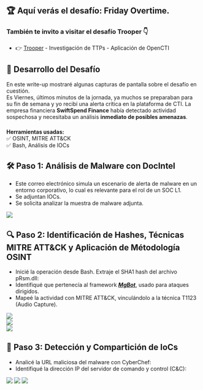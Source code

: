 ## 🏆 Aquí verás el desafío: Friday Overtime.  
### También te invito a visitar el desafío Trooper 👇
* 👉  [Trooper](Trooper/README.md) - Investigación de TTPs - Aplicación de OpenCTI


## 📌 Desarrollo del Desafío
En este write-up mostraré algunas capturas de pantalla sobre el desafío en cuestión.   
Es Viernes, últimos minutos de la jornada, ya muchos se preparaban para su fin de semana y yo recibí una alerta crítica en la plataforma de CTI. La empresa financiera **SwiftSpend Finance** había detectado actividad sospechosa y necesitaba un análisis **inmediato de posibles amenazas**. 

###
  
**Herramientas usadas:**  
✅ OSINT, MITRE ATT&CK  
✅ Bash, Análisis de IOCs  

## 🛠 Paso 1: Análisis de Malware con DocIntel
* Este correo electrónico simula un escenario de alerta de malware en un entorno corporativo,  lo cual es relevante para el rol de un SOC L1.  
* Se adjuntan IOCs.
* Se solicita analizar la muestra de malware adjunta.

![](https://raw.githubusercontent.com/JoshKxng/SOC-Level-1-THM/main/imagenes/Overtime-1.png)  

## 🔍 Paso 2: Identificación de Hashes, Técnicas MITRE ATT&CK y Aplicación de Métodología OSINT  
* Inicié la operación desde Bash. Extraje el SHA1 hash del archivo pRsm.dll:
* Identifiqué que pertenecía al framework ***<ins>MgBot</ins>***, usado para ataques dirigidos.
* Mapeé la actividad con MITRE ATT&CK, vinculándolo a la técnica T1123 (Audio Capture).
  
![](https://raw.githubusercontent.com/JoshKxng/SOC-Level-1-THM/main/imagenes/Overtime-2.png)  
![](https://raw.githubusercontent.com/JoshKxng/SOC-Level-1-THM/main/imagenes/Overtime-3.png)  
![](https://raw.githubusercontent.com/JoshKxng/SOC-Level-1-THM/main/imagenes/Overtime-4.png)  

## 🚀 Paso 3: Detección y Compartición de IoCs
* Analicé la URL maliciosa del malware con CyberChef:
* Identifiqué la dirección IP del servidor de comando y control (C&C):

![](https://raw.githubusercontent.com/JoshKxng/SOC-Level-1-THM/main/imagenes/Overtime-5.png)
![](https://raw.githubusercontent.com/JoshKxng/SOC-Level-1-THM/main/imagenes/Overtime-6.png) 
![](https://raw.githubusercontent.com/JoshKxng/SOC-Level-1-THM/main/imagenes/Overtime-7.png) 



